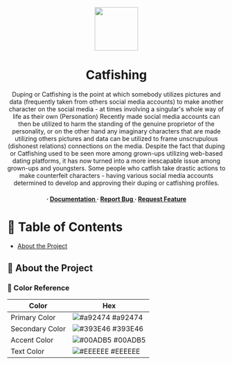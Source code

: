 <div align='center'>

<img src='screenshot/Screenshot.jpeg' width=100/>

<h1>Catfishing</h1>
<p>Duping or Catfishing is the point at which somebody utilizes pictures and data (frequently taken from others social media accounts) to make another character on the social media - at times involving a singular's whole way of life as their own (Personation) Recently made social media accounts can then be utilized to harm the standing of the genuine proprietor of the personality, or on the other hand any imaginary characters that are made utilizing others pictures and data can be utilized to frame unscrupulous (dishonest relations) connections on the media. Despite the fact that duping or Catfishing used to be seen more among grown-ups utilizing web-based dating platforms, it has now turned into a more inescapable issue among grown-ups and youngsters. Some people who catfish take drastic actions to make counterfeit characters - having various social media accounts determined to develop and approving their duping or catfishing profiles.</p>

<h4> <span> · </span> <a href="https://github.com/Rj979/icecoldbixch/blob/master/README.md"> Documentation </a> <span> · </span> <a href="https://github.com/Rj979/icecoldbixch/issues"> Report Bug </a> <span> · </span> <a href="https://github.com/Rj979/icecoldbixch/issues"> Request Feature </a> </h4>


</div>

# :notebook_with_decorative_cover: Table of Contents

- [About the Project](#star2-about-the-project)


## :star2: About the Project

### :art: Color Reference
| Color | Hex |
| --------------- | ---------------------------------------------------------------- |
| Primary Color | ![#a92474](https://via.placeholder.com/10/a92474?text=+) #a92474 |
| Secondary Color | ![#393E46](https://via.placeholder.com/10/393E46?text=+) #393E46 |
| Accent Color | ![#00ADB5](https://via.placeholder.com/10/00ADB5?text=+) #00ADB5 |
| Text Color | ![#EEEEEE](https://via.placeholder.com/10/EEEEEE?text=+) #EEEEEE |
